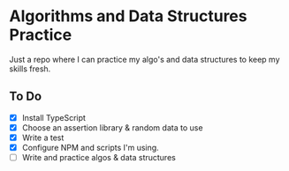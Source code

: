 # Algorithms and Data Structures Practice #

Just a repo where I can practice my algo's and data structures to keep my skills fresh.

## To Do ##

- [x] Install TypeScript
- [x] Choose an assertion library & random data to use
- [x] Write a test
- [x] Configure NPM and scripts I'm using.
- [ ] Write and practice algos & data structures
